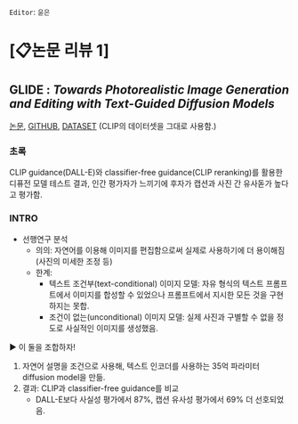 `Editor`: `윤은`

# **[📋논문 리뷰 1]** 

## GLIDE : _Towards Photorealistic Image Generation and Editing with Text-Guided Diffusion Models_

[논문](https://arxiv.org/pdf/2112.10741), [GITHUB](https://github.com/openai/glide-text2im), [DATASET](https://github.com/openai/clip) (CLIP의 데이터셋을 그대로 사용함.)

### 초록
CLIP guidance(DALL-E)와 classifier-free guidance(CLIP reranking)를 활용한 디퓨전 모델 테스트 결과, 인간 평가자가 느끼기에 후자가 캡션과 사진 간 유사돋가 높다고 평가함.

### INTRO
- 선행연구 분석
  - 의의: 자연어를 이용해 이미지를 편집함으로써 실제로 사용하기에 더 용이해짐 (사진의 미세한 조정 등)
  - 한계: 
    - 텍스트 조건부(text-conditional) 이미지 모델: 자유 형식의 텍스트 프롬프트에서 이미지를 합성할 수 있었으나 프롬프트에서 지시한 모든 것을 구현하지는 못합.
    - 조건이 없는(unconditional) 이미지 모델: 실제 사진과 구별할 수 없을 정도로 사실적인 이미지를 생성했음.
    
▶️ 이 둘을 조합하자!
  1. 자연어 설명을 조건으로 사용해, 텍스트 인코더를 사용하는 35억 파라미터 diffusion model을 만듦.
  2. 결과: CLIP과 classifier-free guidance를 비교
     - DALL-E보다 사실성 평가에서 87%, 캡션 유사성 평가에서 69% 더 선호되었음.
